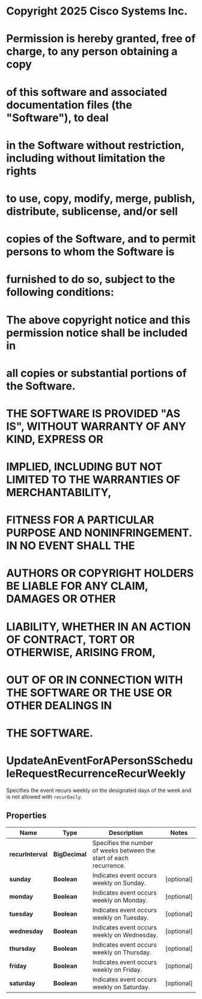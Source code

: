 <!--  Copyright 2025 Cisco Systems Inc.

Permission is hereby granted, free of charge, to any person obtaining a copy
of this software and associated documentation files (the "Software"), to deal
in the Software without restriction, including without limitation the rights
to use, copy, modify, merge, publish, distribute, sublicense, and/or sell
copies of the Software, and to permit persons to whom the Software is
furnished to do so, subject to the following conditions:

The above copyright notice and this permission notice shall be included in
all copies or substantial portions of the Software.

THE SOFTWARE IS PROVIDED "AS IS", WITHOUT WARRANTY OF ANY KIND, EXPRESS OR
IMPLIED, INCLUDING BUT NOT LIMITED TO THE WARRANTIES OF MERCHANTABILITY,
FITNESS FOR A PARTICULAR PURPOSE AND NONINFRINGEMENT. IN NO EVENT SHALL THE
AUTHORS OR COPYRIGHT HOLDERS BE LIABLE FOR ANY CLAIM, DAMAGES OR OTHER
LIABILITY, WHETHER IN AN ACTION OF CONTRACT, TORT OR OTHERWISE, ARISING FROM,
OUT OF OR IN CONNECTION WITH THE SOFTWARE OR THE USE OR OTHER DEALINGS IN
THE SOFTWARE.-->
# Copyright 2025 Cisco Systems Inc.
#
# Permission is hereby granted, free of charge, to any person obtaining a copy
# of this software and associated documentation files (the "Software"), to deal
# in the Software without restriction, including without limitation the rights
# to use, copy, modify, merge, publish, distribute, sublicense, and/or sell
# copies of the Software, and to permit persons to whom the Software is
# furnished to do so, subject to the following conditions:
#
# The above copyright notice and this permission notice shall be included in
# all copies or substantial portions of the Software.
#
# THE SOFTWARE IS PROVIDED "AS IS", WITHOUT WARRANTY OF ANY KIND, EXPRESS OR
# IMPLIED, INCLUDING BUT NOT LIMITED TO THE WARRANTIES OF MERCHANTABILITY,
# FITNESS FOR A PARTICULAR PURPOSE AND NONINFRINGEMENT. IN NO EVENT SHALL THE
# AUTHORS OR COPYRIGHT HOLDERS BE LIABLE FOR ANY CLAIM, DAMAGES OR OTHER
# LIABILITY, WHETHER IN AN ACTION OF CONTRACT, TORT OR OTHERWISE, ARISING FROM,
# OUT OF OR IN CONNECTION WITH THE SOFTWARE OR THE USE OR OTHER DEALINGS IN
# THE SOFTWARE.



# UpdateAnEventForAPersonSScheduleRequestRecurrenceRecurWeekly

Specifies the event recurs weekly on the designated days of the week and is not allowed with `recurDaily`.

## Properties

| Name | Type | Description | Notes |
|------------ | ------------- | ------------- | -------------|
|**recurInterval** | **BigDecimal** | Specifies the number of weeks between the start of each recurrence. |  |
|**sunday** | **Boolean** | Indicates event occurs weekly on Sunday. |  [optional] |
|**monday** | **Boolean** | Indicates event occurs weekly on Monday. |  [optional] |
|**tuesday** | **Boolean** | Indicates event occurs weekly on Tuesday. |  [optional] |
|**wednesday** | **Boolean** | Indicates event occurs weekly on Wednesday. |  [optional] |
|**thursday** | **Boolean** | Indicates event occurs weekly on Thursday. |  [optional] |
|**friday** | **Boolean** | Indicates event occurs weekly on Friday. |  [optional] |
|**saturday** | **Boolean** | Indicates event occurs weekly on Saturday. |  [optional] |



